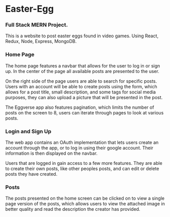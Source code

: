 # Easter-Egg
### Full Stack MERN Project.

This is a website to post easter eggs found in video games. Using React, Redux, Node, Express, MongoDB.


### Home Page
 
The home page features a navbar that allows for the user to log in or sign up. In the center of the page all available posts are presented to the user.

On the right side of the page users are able to search for specific posts. Users with an account will be able to create posts using the form, which allows for a post title, small description, and some tags for social media purposes, they can also upload a picture that will be presented in the post.

The Eggverse app also features pagination, which limits the number of posts on the screen to 8, users can iterate through pages to look at various posts.


### Login and Sign Up

The web app contains an OAuth implementation that lets users create an account through the app, or to log in using their google account. Their information is then displayed on the navbar.

Users that are logged in gain access to a few more features. They are able to create their own posts, like other peoples posts, and can edit or delete posts they have created.

### Posts

The posts presented on the home screen can be clicked on to view a single page version of the posts, which allows users to view the attached image in better quality and read the description the creator has provided.
